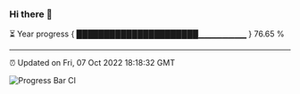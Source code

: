 ### Hi there 👋

⏳ Year progress { ██████████████████████▁▁▁▁▁▁▁▁ } 76.65 %

---

⏰ Updated on Fri, 07 Oct 2022 18:18:32 GMT

![Progress Bar CI](https://github.com/Shyam-Makwana/GitHub-Actions-Demo/workflows/Progress%20Bar%20CI/badge.svg)
